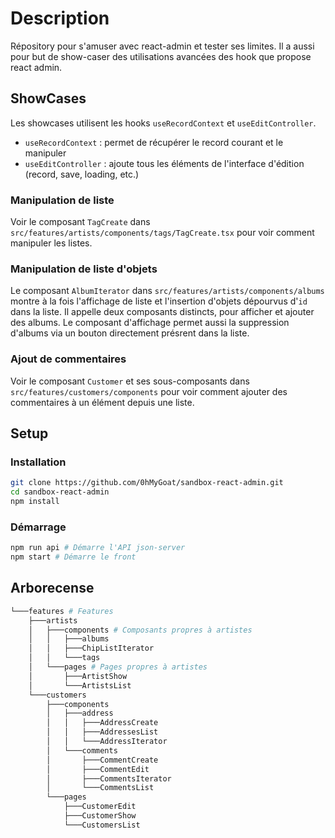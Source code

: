# Description

Répository pour s'amuser avec react-admin et tester ses limites.
Il a aussi pour but de show-caser des utilisations avancées des hook que propose react admin.

## ShowCases

Les showcases utilisent les hooks `useRecordContext` et `useEditController`.

- `useRecordContext` : permet de récupérer le record courant et le manipuler
- `useEditController` : ajoute tous les éléments de l'interface d'édition (record, save, loading, etc.)

### Manipulation de liste

Voir le composant `TagCreate` dans `src/features/artists/components/tags/TagCreate.tsx` pour voir comment manipuler les listes.

### Manipulation de liste d'objets

Le composant `AlbumIterator` dans `src/features/artists/components/albums` montre à la fois l'affichage de liste et l'insertion d'objets dépourvus d'`id` dans la liste.
Il appelle deux composants distincts, pour afficher et ajouter des albums. Le composant d'affichage permet aussi la suppression d'albums via un bouton directement présrent dans la liste.

### Ajout de commentaires

Voir le composant `Customer` et ses sous-composants dans `src/features/customers/components` pour voir comment ajouter des commentaires à un élément depuis une liste.

## Setup

### Installation

```sh
git clone https://github.com/0hMyGoat/sandbox-react-admin.git
cd sandbox-react-admin
npm install
```

### Démarrage

```sh
npm run api # Démarre l'API json-server
npm start # Démarre le front
```

## Arborecense

```sh
└───features # Features
    ├───artists
    │   ├───components # Composants propres à artistes
    │   │   ├───albums
    │   │   ├───ChipListIterator
    │   │   └───tags
    │   └───pages # Pages propres à artistes
    │       ├───ArtistShow
    │       └───ArtistsList
    └───customers 
        ├───components
        │   ├───address
        │   │   ├───AddressCreate
        │   │   ├───AddressesList
        │   │   └───AddressIterator
        │   └───comments
        │       ├───CommentCreate
        │       ├───CommentEdit
        │       ├───CommentsIterator
        │       └───CommentsList
        └───pages
            ├───CustomerEdit
            ├───CustomerShow
            └───CustomersList
```
